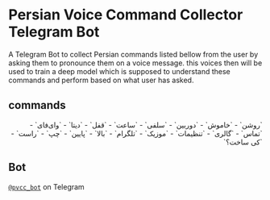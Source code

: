 # Persian Voice Command Collector Telegram Bot

A Telegram Bot to collect Persian commands listed bellow from the user by asking them to pronounce them on a voice message. this voices then will be used to train a deep model which is supposed to understand these commands and perform based on what user has asked.

## commands

<div style="direction:rtl">
`روشن` - 
`خاموش` - 
`دوربین` - 
`سلفی` - 
`ساعت` - 
`قفل` - 
`دیتا` - 
`وای‌فای` - 
`تماس` - 
`گالری` - 
`تنظیمات` - 
`موزیک` - 
`تلگرام` - 
`بالا` - 
`پایین` - 
`چپ` - 
`راست` - 
`کی ساخت؟`
</div>

## Bot

[`@pvcc_bot`]("telegram.me/pvcc_bot") on Telegram